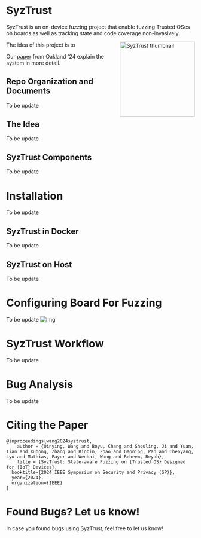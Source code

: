 # SyzTrust
SyzTrust is an on-device fuzzing project that enable fuzzing Trusted OSes on boards as well as tracking state and code coverage non-invasively.
<p><a href="https://arxiv.org/abs/2309.14742"><img alt="SyzTrust thumbnail" align="right" width="200" src="https://"></a></p>

The idea of this project is to 

Our [paper](https://arxiv.org/abs/2309.14742) from Oakland '24 explain the system in more detail.


## Repo Organization and Documents
To be update

## The Idea
To be update

## SyzTrust Components
To be update

# Installation
To be update


## SyzTrust in Docker
To be update


## SyzTrust on Host
To be update


# Configuring Board For Fuzzing
To be update
![img](https://)

# SyzTrust Workflow
To be update


# Bug Analysis
To be update


# Citing the Paper
```
@inproceedings{wang2024syztrust,
    author = {Qinying, Wang and Boyu, Chang and Shouling, Ji and Yuan, Tian and Xuhong, Zhang and Binbin, Zhao and Gaoning, Pan and Chenyang, Lyu and Mathias, Payer and Wenhai, Wang and Reheem, Beyah},
    title = {SyzTrust: State-aware Fuzzing on {Trusted OS} Designed for {IoT} Devices},
  booktitle={2024 IEEE Symposium on Security and Privacy (SP)},
  year={2024},
  organization={IEEE}
}
```

# Found Bugs? Let us know!
In case you found bugs using SyzTrust, feel free to let us know!

<!-----
# How to Contribute
As a researcher, time for coding is finite. This is why there are still TODOs which could make the SyzTrust implementation better (even if we had infinite time, there would always be more things to improve, of course). If you are interested, here are some sample projects to work on for hacking on SyzTrust:

1. 
>
